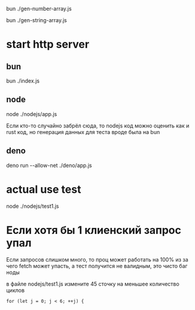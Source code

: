 bun ./gen-number-array.js

bun ./gen-string-array.js

# start http server

## bun

bun ./index.js

## node

node ./nodejs/app.js

Если кто-то случайно забрёл сюда, то nodejs код можно оценить как и rust код, но генерация данных для теста вроде была на bun

## deno

deno run --allow-net ./deno/app.js

# actual use test

node ./nodejs/test1.js

# Если хотя бы 1 клиенский запрос упал
Если запросов слишком много, то проц может работать на 100% из за чего fetch может упасть, а тест получится не валидным, это чисто баг ноды

в файле nodejs/test1.js измените 45 сточку на меньшее количество циклов
```
for (let j = 0; j < 6; ++j) {
```

